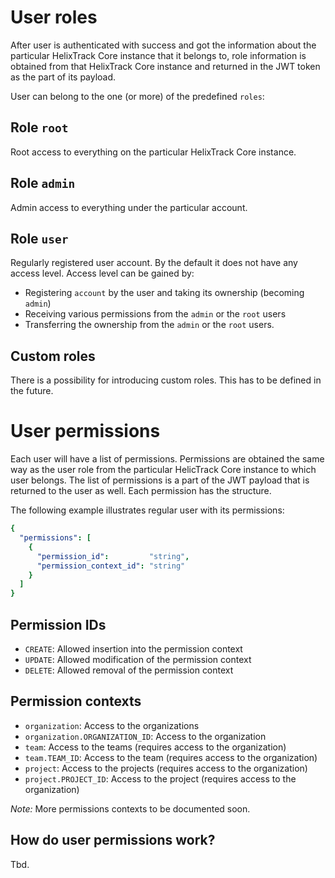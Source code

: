 # User roles

After user is authenticated with success and got the information about the particular HelixTrack Core
instance that it belongs to, role information is obtained from that HelixTrack Core instance and returned in the JWT token
as the part of its payload.

User can belong to the one (or more) of the predefined `roles`:

## Role `root`

Root access to everything on the particular HelixTrack Core instance.

## Role `admin`

Admin access to everything under the particular account.

## Role `user`

Regularly registered user account. By the default it does not have any access
level. Access level can be gained by:

- Registering `account` by the user and taking its ownership (becoming `admin`)
- Receiving various permissions from the `admin` or the `root` users
- Transferring the ownership from the `admin` or the `root` users.

## Custom roles

There is a possibility for introducing custom roles. This has to be defined in the future.

# User permissions

Each user will have a list of permissions. Permissions are obtained the same way as the user role from the particular HelicTrack Core instance to which user belongs.
The list of permissions is a part of the JWT payload that is returned to the user as well. Each permission has the structure.

The following example illustrates regular user with its permissions:

```yaml
{
  "permissions": [
    {
      "permission_id":         "string",
      "permission_context_id": "string"
    }
  ]
}
```

## Permission IDs

- `CREATE`: Allowed insertion into the permission context
- `UPDATE`: Allowed modification of the permission context
- `DELETE`: Allowed removal of the permission context

## Permission contexts

- `organization`: Access to the organizations
- `organization.ORGANIZATION_ID`: Access to the organization
- `team`: Access to the teams (requires access to the organization)
- `team.TEAM_ID`: Access to the team (requires access to the organization)
- `project`: Access to the projects (requires access to the organization)
- `project.PROJECT_ID`: Access to the project (requires access to the organization)

*Note:* More permissions contexts to be documented soon.

## How do user permissions work?

Tbd.